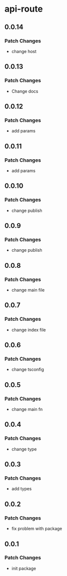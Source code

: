 # api-route

## 0.0.14

### Patch Changes

- change host

## 0.0.13

### Patch Changes

- Change docs

## 0.0.12

### Patch Changes

- add params

## 0.0.11

### Patch Changes

- add params

## 0.0.10

### Patch Changes

- change publish

## 0.0.9

### Patch Changes

- change publish

## 0.0.8

### Patch Changes

- change main file

## 0.0.7

### Patch Changes

- change index file

## 0.0.6

### Patch Changes

- change tsconfig

## 0.0.5

### Patch Changes

- change main fn

## 0.0.4

### Patch Changes

- change type

## 0.0.3

### Patch Changes

- add types

## 0.0.2

### Patch Changes

- fix problem with package

## 0.0.1

### Patch Changes

- init package
